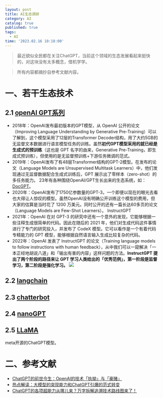```yaml
---
layout: post
title: AI生态调研
category: AI
catalog: true
published: true
tags:
  - AI
time: '2023.02.16 10:18:00'
---
```

> 最近貌似全民都在关注ChatGPT，当前这个领域的生态发展看起来挺快的，对这块没有太多概念，借机学学。

> 所有内容都摘抄自参考文献内容。


# 一、若干生态技术
## 2.1 [openAI GPT系列](https://github.com/openai)
- 2018年：OpenAI发布最初版本的GPT模型，从 OpenAI 公开的论文（Improving Language Understanding by Generative Pre-Training）可以了解到，这个模型采用了12层的Transformer Decoder结构，用了大约5GB的无监督文本数据进行语言模型任务的训练。虽然**初代GPT模型采用的就已经是生成式的预训练**（这也是 GPT 名字的由来，Generative Pre-Training，即生成式预训练），但使用的是无监督预训练+下游任务微调的范式。
- 2019年：OpenAI发布了有48层Transformer结构的GPT-2模型。在发布的论文（Language Models are Unsupervised Multitask Learners）中，他们发现通过无监督数据配合生成式训练后，GPT 展示出了零样本（zero-shot）的多任务能力。
23年有各种围绕OpenAI/GPT生长出来的生态系统，如：[DocGPT](https://github.com/arc53/DocsGPT)。
- 2020年：OpenAI发布了1750亿参数量的GPT-3，一个即便以现在的眼光去看也大得让人惊叹的模型。虽然OpenAI没有明确公开训练这个模型的费用，但大家的估算是当时花了 1200 万美元。同时公开的还有一篇长达60多页的论文（Language Models are Few-Shot Learners）。
InstructGPT
- 2021年：OpenAI 在对 GPT-3 的研究中还有一个意外的发现，它能够根据一些注释生成很简单的代码。因此在随后的 2021 年，他们对生成代码这件事情进行了专门的研究投入，并发布了 CodeX 模型。它可以看作是一个有着代码专精能力的 GPT 模型，能够根据自然语言输入生成比较复杂的代码。
- 2022年：OpenAI 发表了 InstructGPT 的论文（Training language models to follow instructions with human feedback），从中我们可以一窥解决「一本正经地胡说八道」和「输出有害的内容」这样问题的方法。**InstructGPT 提出了两个阶段的路径来让 GPT 学习人类给出的「优秀范例」，第一阶段是监督学习，第二阶段是强化学习。**
![]({{site.baseurl}}/https://appserversrc.8btc.cn/Fr0FlPXZTqHENAb7ilsdBBMFps3s)

## 2.2 [langchain](https://langchain.readthedocs.io/en/latest/)

## 2.3 [chatterbot](https://chatterbot.readthedocs.io/)

## 2.4 [nanoGPT](https://github.com/karpathy/nanoGPT)

## 2.5 [LLaMA](https://github.com/facebookresearch/llama)
meta开源的ChatGPT模型。

# 二、参考文献
- [ChatGPT的前世今生：OpenAI的技术「执拗」与「豪赌」](https://www.8btc.com/article/6805740)
- [热点解读：大模型的突现能力和ChatGPT引爆的范式转变](https://mp.weixin.qq.com/s?__biz=MzA3MzI4MjgzMw==&mid=2650864784&idx=3&sn=fb8ad092ad32623af7ea822652cd14cc&chksm=84e538eeb392b1f8ff40fa10dc2c84b56904fed261ff15f97f36a1023f887807af62ea39bde7&scene=21#wechat_redirect)
- [ChatGPT的各项超能力从哪儿来？万字拆解追溯技术路线图来了！](https://mp.weixin.qq.com/s?__biz=MzA3MzI4MjgzMw==&mid=2650864144&idx=4&sn=1270624988d70f44d4059af7ac4ae4e0&chksm=84e53e6eb392b7785418e8257952284cfe6dd801d84404958fb917c461da792039626e172c31&scene=21#wechat_redirect)
